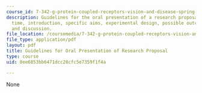```yaml
---
course_id: 7-342-g-protein-coupled-receptors-vision-and-disease-spring-2007
description: Guidelines for the oral presentation of a research proposal, including
  time, introduction, specific aims, experimental design, possible outcomes, and conclusions
  and discussion.
file_location: /coursemedia/7-342-g-protein-coupled-receptors-vision-and-disease-spring-2007/0ee6853bb6471dcc28cfc5e7359f1f4a_guid_ora_pro.pdf
file_type: application/pdf
layout: pdf
title: Guidelines for Oral Presentation of Research Proposal
type: course
uid: 0ee6853bb6471dcc28cfc5e7359f1f4a

---
```

None